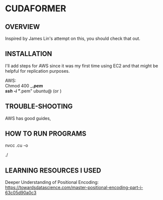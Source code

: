 # CUDAFORMER 

## OVERVIEW   
Inspired by James Lin's attempt on this, you should check that out.  


## INSTALLATION  
I'll add steps for AWS since it was my first time using EC2 and that might be helpful for replication purposes.   


AWS:  
Chmod 400 ______.pem  
ssh -i "_____.pem" ubuntu@<IP-address> (or <DNS-address>)


## TROUBLE-SHOOTING  
AWS has good guides, 


## HOW TO RUN PROGRAMS 


nvcc <program-name>.cu -o <program-name> 

./<program-name> 


## LEARNING RESOURCES I USED 

Deeper Understanding of Positional Encoding: https://towardsdatascience.com/master-positional-encoding-part-i-63c05d90a0c3 
